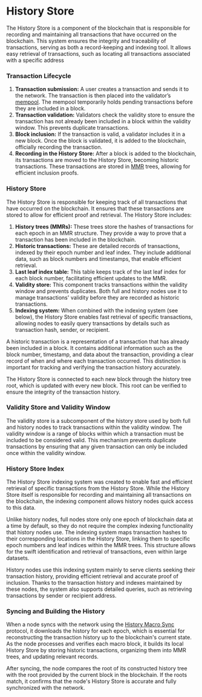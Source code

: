 # History Store

The History Store is a component of the blockchain that is responsible for recording and maintaining all transactions that have occurred on the blockchain. This system ensures the integrity and traceability of transactions, serving as both a record-keeping and indexing tool. It allows easy retrieval of transactions, such as locating all transactions associated with a specific address

### Transaction Lifecycle

1. **Transaction submission:** A user creates a transaction and sends it to the network. The transaction is then placed into the validator’s [mempool](/protocol/storage/mempool). The mempool temporarily holds pending transactions before they are included in a block.
2. **Transaction validation:** Validators check the validity store to ensure the transaction has not already been included in a block within the validity window. This prevents duplicate transactions.
3. **Block inclusion:** If the transaction is valid, a validator includes it in a new block. Once the block is validated, it is added to the blockchain, officially recording the transaction.
4. **Recording in the History Store:** After a block is added to the blockchain, its transactions are moved to the History Store, becoming historic transactions. These transactions are stored in [MMR](/protocol/storage/merkle-trees#merkle-mountain-range) trees, allowing for efficient inclusion proofs.

### History Store

The History Store is responsible for keeping track of all transactions that have occurred on the blockchain. It ensures that these transactions are stored to allow for efficient proof and retrieval. The History Store includes:

1. **History trees (MMRs):** These trees store the hashes of transactions for each epoch in an MMR structure. They provide a way to prove that a transaction has been included in the blockchain.
2. **Historic transactions:** These are detailed records of transactions, indexed by their epoch number and leaf index. They include additional data, such as block numbers and timestamps, that enable efficient retrieval.
3. **Last leaf index table:** This table keeps track of the last leaf index for each block number, facilitating efficient updates to the MMR.
4. **Validity store:** This component tracks transactions within the validity window and prevents duplicates. Both full and history nodes use it to manage transactions' validity before they are recorded as historic transactions.
5. **Indexing system:** When combined with the indexing system (see below), the History Store enables fast retrieval of specific transactions, allowing nodes to easily query transactions by details such as transaction hash, sender, or recipient.

A historic transaction is a representation of a transaction that has already been included in a block. It contains additional information such as the block number, timestamp, and data about the transaction, providing a clear record of when and where each transaction occurred. This distinction is important for tracking and verifying the transaction history accurately.

The History Store is connected to each new block through the history tree root, which is updated with every new block. This root can be verified to ensure the integrity of the transaction history.

### Validity Store and Validity Window

The validity store is a subcomponent of the history store used by both full and history nodes to track transactions within the validity window. The validity window is a range of blocks within which a transaction must be included to be considered valid. This mechanism prevents duplicate transactions by ensuring that any given transaction can only be included once within the validity window.

### History Store Index

The History Store indexing system was created to enable fast and efficient retrieval of specific transactions from the History Store. While the History Store itself is responsible for recording and maintaining all transactions on the blockchain, the indexing component allows history nodes quick access to this data.

Unlike history nodes, full nodes store only one epoch of blockchain data at a time by default, so they do not require the complex indexing functionality that history nodes use. The indexing system maps transaction hashes to their corresponding locations in the History Store, linking them to specific epoch numbers and leaf indices within the MMR trees. This structure allows for the swift identification and retrieval of transactions, even within large datasets.

History nodes use this indexing system mainly to serve clients seeking their transaction history, providing efficient retrieval and accurate proof of inclusion. Thanks to the transaction history and indexes maintained by these nodes, the system also supports detailed queries, such as retrieving transactions by sender or recipient address.

### Syncing and Building the History

When a node syncs with the network using the [History Macro Sync](/protocol/node-sync/macro-sync/history-macro-sync) protocol, it downloads the history for each epoch, which is essential for reconstructing the transaction history up to the blockchain's current state. As the node processes and verifies each macro block, it builds its local History Store by storing historic transactions, organizing them into MMR trees, and updating relevant records.

After syncing, the node compares the root of its constructed history tree with the root provided by the current block in the blockchain. If the roots match, it confirms that the node's History Store is accurate and fully synchronized with the network.
